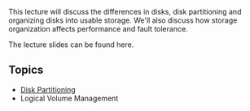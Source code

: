 This lecture will discuss the differences in disks, disk partitioning and organizing disks into usable storage. We'll also discuss how storage organization affects performance and fault tolerance.

The lecture slides can be found here.

## Topics 

  * [Disk Partitioning](disk_partitioning)
  * Logical Volume Management

